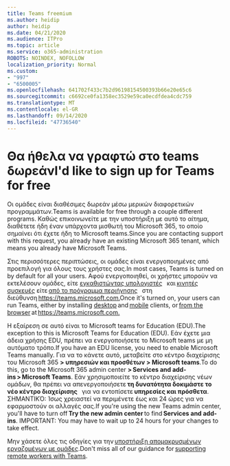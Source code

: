 ```yaml
---
title: Teams freemium
ms.author: heidip
author: heidip
ms.date: 04/21/2020
ms.audience: ITPro
ms.topic: article
ms.service: o365-administration
ROBOTS: NOINDEX, NOFOLLOW
localization_priority: Normal
ms.custom:
- "997"
- "6500005"
ms.openlocfilehash: 641702f433c7b2d96198154500393b66e20e65c6
ms.sourcegitcommit: c6692ce0fa1358ec3529e59ca0ecdfdea4cdc759
ms.translationtype: MT
ms.contentlocale: el-GR
ms.lasthandoff: 09/14/2020
ms.locfileid: "47736540"
---
```

# <a name="id-like-to-sign-up-for-teams-for-free"></a><span data-ttu-id="80aca-102">Θα ήθελα να γραφτώ στο teams δωρεάν</span><span class="sxs-lookup"><span data-stu-id="80aca-102">I'd like to sign up for Teams for free</span></span>

<span data-ttu-id="80aca-103">Οι ομάδες είναι διαθέσιμες δωρεάν μέσω μερικών διαφορετικών προγραμμάτων.</span><span class="sxs-lookup"><span data-stu-id="80aca-103">Teams is available for free through a couple different programs.</span></span> <span data-ttu-id="80aca-104">Καθώς επικοινωνείτε με την υποστήριξη με αυτό το αίτημα, διαθέτετε ήδη έναν υπάρχοντα μισθωτή του Microsoft 365, το οποίο σημαίνει ότι έχετε ήδη το Microsoft teams.</span><span class="sxs-lookup"><span data-stu-id="80aca-104">Since you are contacting support with this request, you already have an existing Microsoft 365 tenant, which means you already have Microsoft Teams.</span></span>

<span data-ttu-id="80aca-105">Στις περισσότερες περιπτώσεις, οι ομάδες είναι ενεργοποιημένες από προεπιλογή για όλους τους χρήστες σας.</span><span class="sxs-lookup"><span data-stu-id="80aca-105">In most cases, Teams is turned on by default for all your users.</span></span> <span data-ttu-id="80aca-106">Αφού ενεργοποιηθεί, οι χρήστες μπορούν να εκτελέσουν ομάδες, είτε [εγκαθιστώντας υπολογιστές](https://docs.microsoft.com/MicrosoftTeams/get-clients#desktop-client)   και [κινητές συσκευές](https://docs.microsoft.com/MicrosoftTeams/get-clients#mobile-clients) είτε [από το πρόγραμμα περιήγησης](https://docs.microsoft.com/MicrosoftTeams/get-clients#web-client)   στη διεύθυνση <https://teams.microsoft.com.></span><span class="sxs-lookup"><span data-stu-id="80aca-106">Once it's turned on, your users can run Teams, either by installing [desktop](https://docs.microsoft.com/MicrosoftTeams/get-clients#desktop-client) and [mobile](https://docs.microsoft.com/MicrosoftTeams/get-clients#mobile-clients) clients, or [from the browser](https://docs.microsoft.com/MicrosoftTeams/get-clients#web-client) at <https://teams.microsoft.com.></span></span>

<span data-ttu-id="80aca-107">Η εξαίρεση σε αυτό είναι το Microsoft teams for Education (EDU).</span><span class="sxs-lookup"><span data-stu-id="80aca-107">The exception to this is Microsoft Teams for Education (EDU).</span></span> <span data-ttu-id="80aca-108">Εάν έχετε μια άδεια χρήσης EDU, πρέπει να ενεργοποιήσετε το Microsoft teams με μη αυτόματο τρόπο.</span><span class="sxs-lookup"><span data-stu-id="80aca-108">If you have an EDU license, you need to enable Microsoft Teams manually.</span></span> <span data-ttu-id="80aca-109">Για να το κάνετε αυτό, μεταβείτε στο κέντρο διαχείρισης του Microsoft 365 **> υπηρεσιών και προσθέτων > Microsoft teams**.</span><span class="sxs-lookup"><span data-stu-id="80aca-109">To do this, go to the Microsoft 365 admin center **> Services and add-ins > Microsoft Teams**.</span></span> <span data-ttu-id="80aca-110">Εάν χρησιμοποιείτε το κέντρο διαχείρισης νέων ομάδων, θα πρέπει να απενεργοποιήσετε **τη δυνατότητα δοκιμάστε το νέο κέντρο διαχείρισης**   για να εντοπίσετε **υπηρεσίες και πρόσθετα**. ΣΗΜΑΝΤΙΚΌ: Ίσως χρειαστεί να περιμένετε έως και 24 ώρες για να εφαρμοστούν οι αλλαγές σας.</span><span class="sxs-lookup"><span data-stu-id="80aca-110">If you're using the new Teams admin center, you'll have to turn off **Try the new admin center** to find **Services and add-ins**. IMPORTANT: You may have to wait up to 24 hours for your changes to take effect.</span></span>

<span data-ttu-id="80aca-111">Μην χάσετε όλες τις οδηγίες για την [υποστήριξη απομακρυσμένων εργαζομένων με ομάδες](https://docs.microsoft.com/MicrosoftTeams/support-remote-work-with-teams).</span><span class="sxs-lookup"><span data-stu-id="80aca-111">Don't miss all of our guidance for [supporting remote workers with Teams](https://docs.microsoft.com/MicrosoftTeams/support-remote-work-with-teams).</span></span>
